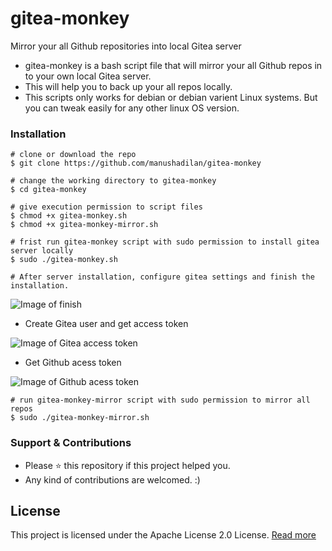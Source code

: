 # gitea-monkey
Mirror your all Github repositories into local Gitea server

* gitea-monkey is a bash script file that will mirror your all Github repos in to your own local Gitea server.
* This will help you to back up your all repos locally.
* This scripts only works for debian or debian varient Linux systems. But you can tweak easily for any other linux OS version.

### Installation

```
# clone or download the repo
$ git clone https://github.com/manushadilan/gitea-monkey

# change the working directory to gitea-monkey
$ cd gitea-monkey

# give execution permission to script files
$ chmod +x gitea-monkey.sh
$ chmod +x gitea-monkey-mirror.sh

# frist run gitea-monkey script with sudo permission to install gitea server locally
$ sudo ./gitea-monkey.sh

# After server installation, configure gitea settings and finish the installation.
```
![Image of finish](https://github.com/manushadilan/)

* Create Gitea user and get access token

![Image of Gitea access token](https://github.com/manushadilan/)

* Get Github acess token 

![Image of Github acess token](https://github.com/manushadilan/)

```
# run gitea-monkey-mirror script with sudo permission to mirror all repos 
$ sudo ./gitea-monkey-mirror.sh
```
### Support & Contributions

* Please ⭐️ this repository if this project helped you.
* Any kind of contributions are welcomed. :)

## License

This project is licensed under the Apache License 2.0 License.  [Read more](https://github.com/manushadilan/gitea-monkey/blob/master/LICENSE)
